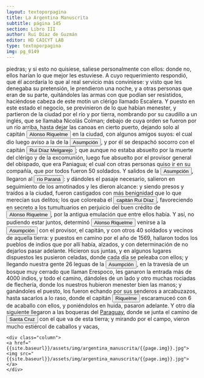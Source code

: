 ```yaml
---
layout: textoporpagina
title: La Argentina Manuscrita
subtitle: página 145
section: Libro III
author: Rui Díaz de Guzmán
editor: HD CAICYT LAB
type: textoporpagina
img: pg_0149
---
```


<div class="row">
    <div class="column">
piedras; y si esto no quisiese, saliese personalmente con ellos: donde no, ellos harían lo que mejor les estuviese. A cuyo requerimiento respondió, que él acordaría lo que al real servicio más conviniese: y visto que les denegaba su pretensión, le prendieron una noche, y a otras personas que eran de su parte, quitándoles las armas con que podían ser resistidos, haciéndose cabeza de este motín un clérigo llamado Escalera. Y puesto en este estado el negocio, se previnieron de lo que habían menester, y partieron de la ciudad por el río y por tierra, nombrando por su caudillo a un inglés, que se llamaba Nicolás Colman; debajo de cuya orden se fueron por un río arriba, hasta dejar las canoas en cierto puerto, dejando solo al capitán <button class="balloon" data-balloon-pos="up" data-balloon-length="large" data-balloon="Alonso Riquelme de Guzmán y Ponce de León - nació en Jerez de la Frontera por 1519. Ruy Díaz de Guzmán - su padre - le declaró hijo suyo y de Violante Ponce de León, el 13-VIII-1528, en una escritura de poder general a favor de Juan de Xerez, procurador de Sevilla. Desde su infancia y hasta su primera juventud sirvió de paje y luego como secretario de sus presuntos deudos los Duques de Medina Sidonia, Juan Alonso de Guzmán y Ana de Aragón. Tenía 21 años cuando se alistó en la armada de su pariente Alvar Núñez Cabeza de Vaca (tío carnal de su madrastra y del mismo linaje de su abuela Catalina de Zurita), y zarpó con rumbo al Río de la Plata .">Alonso Riquelme</button> en la ciudad, con algunos amigos suyos: el cual dio luego aviso a la de la <a href="https://recogito.pelagios.org/document/wzqxhk0h3vpikm/part/1/edit#922cb837-170a-4418-9c4b-d98a45f76bd2" target="_blank"><button class="balloon" data-balloon-pos="up" data-balloon-length="large" data-balloon="Asunción del Paraguay.">Asumpción</button></a>, y por él se despachó socorro con el capitán <button class="balloon" data-balloon-pos="up" data-balloon-length="large" data-balloon="Ruy Díaz de Melgarejo (Salteras de Sevilla, 1519 – Santa Fe la Vieja, 1602) fue un militar, conquistador, explorador, estadista, minero y burócrata colonial español establecido en la región del Río de la Plata. Su vida estuvo marcada por guerras, conspiraciones, persecuciones y conflictos familiares. Junto a Juan de Salazar, Alonso Riquelme de Guzmán y Diego de Abreu se opuso al gobierno asunceno de Domingo Martínez de Irala, apoyando al deportado Álvar Núñez Cabeza de Vaca. Gobernó de manera casi absoluta e independiente la antigua provincia asuncena del Guayrá, fácticamente durante 20 años, y luego de separarla de Asunción en 1575, con el título de teniente de gobernador del Guayrá unos 15 años más.">Rui Díaz Melgarejo</button>; que aunque no estaba absuelto por la muerte del clérigo y de la excomunión, luego fue absuelto por el provisor general del obispado, que era Paniagua; el cual con otras personas quiso ir en su compañía, que por todos fueron 50 soldados. Y salidos de la <a href="https://recogito.pelagios.org/document/wzqxhk0h3vpikm/part/1/edit#5b59c600-aa0b-4604-98da-4a86c152342c" target="_blank"><button class="balloon" data-balloon-pos="up" data-balloon-length="large" data-balloon="Asunción del Paraguay.">Asumpción</button></a>, llegaron al <a href="https://recogito.pelagios.org/document/wzqxhk0h3vpikm/part/1/edit#611adc45-51f4-448d-8f6d-111d06da0703" target="_blank"><button class="balloon" data-balloon-pos="up" data-balloon-length="large" data-balloon="Hace referencia al río Paraná">río Paraná</button></a>: y dándoles el pasaje necesario, salieron en seguimiento de los amotinados y les dieron alcance: y siendo presos y traídos a la ciudad, fueron castigados con más benignidad que lo que merecían sus delitos; los que coloreaba el <button class="balloon" data-balloon-pos="up" data-balloon-length="large" data-balloon="Ruy Díaz de Melgarejo (Salteras de Sevilla, 1519 – Santa Fe la Vieja, 1602) fue un militar, conquistador, explorador, estadista, minero y burócrata colonial español establecido en la región del Río de la Plata. Su vida estuvo marcada por guerras, conspiraciones, persecuciones y conflictos familiares. Junto a Juan de Salazar, Alonso Riquelme de Guzmán y Diego de Abreu se opuso al gobierno asunceno de Domingo Martínez de Irala, apoyando al deportado Álvar Núñez Cabeza de Vaca. Gobernó de manera casi absoluta e independiente la antigua provincia asuncena del Guayrá, fácticamente durante 20 años, y luego de separarla de Asunción en 1575, con el título de teniente de gobernador del Guayrá unos 15 años más.">capitán Rui Díaz</button>, favoreciendo en secreto a los tumultuarios en perjuicio del buen crédito de <button class="balloon" data-balloon-pos="up" data-balloon-length="large" data-balloon="Alonso Riquelme de Guzmán y Ponce de León - nació en Jerez de la Frontera por 1519. Ruy Díaz de Guzmán - su padre - le declaró hijo suyo y de Violante Ponce de León, el 13-VIII-1528, en una escritura de poder general a favor de Juan de Xerez, procurador de Sevilla. Desde su infancia y hasta su primera juventud sirvió de paje y luego como secretario de sus presuntos deudos los Duques de Medina Sidonia, Juan Alonso de Guzmán y Ana de Aragón. Tenía 21 años cuando se alistó en la armada de su pariente Alvar Núñez Cabeza de Vaca (tío carnal de su madrastra y del mismo linaje de su abuela Catalina de Zurita), y zarpó con rumbo al Río de la Plata .">Alonso Riquelme</button>, por la antigua emulación que entre ellos había. Y así, no pudiendo estar juntos, determinó <button class="balloon" data-balloon-pos="up" data-balloon-length="large" data-balloon="Alonso Riquelme de Guzmán y Ponce de León - nació en Jerez de la Frontera por 1519. Ruy Díaz de Guzmán - su padre - le declaró hijo suyo y de Violante Ponce de León, el 13-VIII-1528, en una escritura de poder general a favor de Juan de Xerez, procurador de Sevilla. Desde su infancia y hasta su primera juventud sirvió de paje y luego como secretario de sus presuntos deudos los Duques de Medina Sidonia, Juan Alonso de Guzmán y Ana de Aragón. Tenía 21 años cuando se alistó en la armada de su pariente Alvar Núñez Cabeza de Vaca (tío carnal de su madrastra y del mismo linaje de su abuela Catalina de Zurita), y zarpó con rumbo al Río de la Plata .">Alonso Riquelme</button> venirse a la <a href="https://recogito.pelagios.org/document/wzqxhk0h3vpikm/part/1/edit#3171ddad-d062-4055-b139-41b11de4238a" target="_blank"><button class="balloon" data-balloon-pos="up" data-balloon-length="large" data-balloon="Asunción del Paraguay.">Asumpción</button></a> con el provisor, el capitán, y con otros 40 soldados y vecinos de aquella tierra: y puestos en camino por el año de 1569, hallaron todos los pueblos de indios que por allí había, alzados, y con determinación de no dejarlos pasar adelante. Hicieron sus juntas, y en algunos lugares dispuestos les pusieron celadas, donde cada día se peleaba con ellos; y llegando nuestra gente 26 leguas de la <a href="https://recogito.pelagios.org/document/wzqxhk0h3vpikm/part/1/edit#c1753c94-4e5f-4a94-b064-ac9903a00c0e" target="_blank"><button class="balloon" data-balloon-pos="up" data-balloon-length="large" data-balloon="Asunción del Paraguay.">Asumpción</button></a>, en la travesía de un bosque muy cerrado que llaman Erespoco, les ganaron la entrada más de 4000 indios, y todo el camino, dándoles de un lado y otro muchas rociadas de flechería, donde los nuestros hubieron menester bien las manos; y ganándoles el puesto, los fueron echando por sus senderos a arcabuzazos, hasta sacarlos a lo raso, donde el capitán <button class="balloon" data-balloon-pos="up" data-balloon-length="large" data-balloon="Alonso Riquelme de Guzmán y Ponce de León - nació en Jerez de la Frontera por 1519. Ruy Díaz de Guzmán - su padre - le declaró hijo suyo y de Violante Ponce de León, el 13-VIII-1528, en una escritura de poder general a favor de Juan de Xerez, procurador de Sevilla. Desde su infancia y hasta su primera juventud sirvió de paje y luego como secretario de sus presuntos deudos los Duques de Medina Sidonia, Juan Alonso de Guzmán y Ana de Aragón. Tenía 21 años cuando se alistó en la armada de su pariente Alvar Núñez Cabeza de Vaca (tío carnal de su madrastra y del mismo linaje de su abuela Catalina de Zurita), y zarpó con rumbo al Río de la Plata .">Riquelme</button> escaramuceó con 6 de acaballo con ellos, y poniéndolos en huida, pasaron adelante. Y otro día siguiente llegaron a las boqueras del <a href="https://recogito.pelagios.org/document/wzqxhk0h3vpikm/part/1/edit#71322180-debf-498b-96e7-90276d49fdae" target="_blank">Paraguay</a>, donde se junta el camino de <a href="https://recogito.pelagios.org/document/wzqxhk0h3vpikm/part/1/edit#77bafa5d-2eb8-42a9-969e-c272e95ec540" target="_blank"><button class="balloon" data-balloon-pos="up" data-balloon-length="large" data-balloon="Este asentamiento fue efectivamente fundado por un conquistador de Asunción, Nuflo de Chávez en 1561. La ciudad sufrió varios traslados en el curso de su historia hasta establecerse dónde se encuentra hoy en día. El primer sitio de la fundación fue en la serranía de Chiquitos, a orilla del río Sutó.">Santa Cruz</button></a> con el que va de esta tierra; y mirando por el campo, vieron mucho estiércol de caballos y vacas,     </div>

    <div class="column">
    <a href="{{site.baseurl}}/assets/img/argentina_manuscrita/{{page.img}}.jpg"><img src="{{site.baseurl}}/assets/img/argentina_manuscrita/{{page.img}}.jpg"></a>
    </div>
</div>
